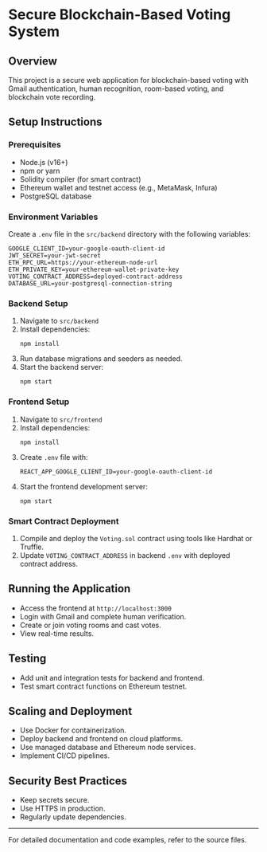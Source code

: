 # Secure Blockchain-Based Voting System

## Overview
This project is a secure web application for blockchain-based voting with Gmail authentication, human recognition, room-based voting, and blockchain vote recording.

## Setup Instructions

### Prerequisites
- Node.js (v16+)
- npm or yarn
- Solidity compiler (for smart contract)
- Ethereum wallet and testnet access (e.g., MetaMask, Infura)
- PostgreSQL database

### Environment Variables
Create a `.env` file in the `src/backend` directory with the following variables:

```
GOOGLE_CLIENT_ID=your-google-oauth-client-id
JWT_SECRET=your-jwt-secret
ETH_RPC_URL=https://your-ethereum-node-url
ETH_PRIVATE_KEY=your-ethereum-wallet-private-key
VOTING_CONTRACT_ADDRESS=deployed-contract-address
DATABASE_URL=your-postgresql-connection-string
```

### Backend Setup
1. Navigate to `src/backend`
2. Install dependencies:
   ```
   npm install
   ```
3. Run database migrations and seeders as needed.
4. Start the backend server:
   ```
   npm start
   ```

### Frontend Setup
1. Navigate to `src/frontend`
2. Install dependencies:
   ```
   npm install
   ```
3. Create `.env` file with:
   ```
   REACT_APP_GOOGLE_CLIENT_ID=your-google-oauth-client-id
   ```
4. Start the frontend development server:
   ```
   npm start
   ```

### Smart Contract Deployment
1. Compile and deploy the `Voting.sol` contract using tools like Hardhat or Truffle.
2. Update `VOTING_CONTRACT_ADDRESS` in backend `.env` with deployed contract address.

## Running the Application
- Access the frontend at `http://localhost:3000`
- Login with Gmail and complete human verification.
- Create or join voting rooms and cast votes.
- View real-time results.

## Testing
- Add unit and integration tests for backend and frontend.
- Test smart contract functions on Ethereum testnet.

## Scaling and Deployment
- Use Docker for containerization.
- Deploy backend and frontend on cloud platforms.
- Use managed database and Ethereum node services.
- Implement CI/CD pipelines.

## Security Best Practices
- Keep secrets secure.
- Use HTTPS in production.
- Regularly update dependencies.

---

For detailed documentation and code examples, refer to the source files.
